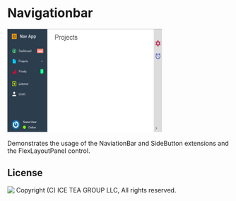 Navigationbar
====

<img src="../Support/Images/NavigationBar.png" width="350" height="233">

Demonstrates the usage of the NaviationBar and SideButton extensions and the FlexLayoutPanel control.

License
-------
<img src="http://iceteagroup.com/wp-content/uploads/2017/01/Square-64x64-trasp.png" height="20" align="top"> Copyright (C) ICE TEA GROUP LLC, All rights reserved.
